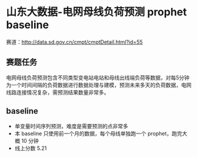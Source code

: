 # 山东大数据-电网母线负荷预测 prophet baseline

赛道：http://data.sd.gov.cn/cmpt/cmptDetail.html?id=55

## 赛题任务

电网母线负荷预测包含不同类型变电站电站和母线出线端负荷等数据，对每5分钟为一个时间间隔的负荷数据进行数据处理与建模，预测未来多天的负荷数据，电网线路连接情况复杂，需预测结果数量非常多。

## baseline

- 单变量时间序列预测，难度是需要预测的点非常多
- 本 baseline 只使用前一个月的数据，每个母线单独跑一个 prophet，跑完大概 10 分钟
- 线上分数 5.21
